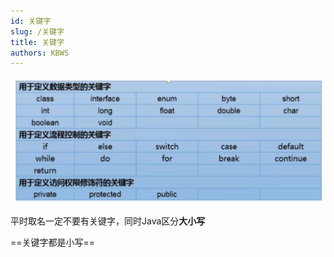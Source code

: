 ```yaml
---
id: 关键字
slug: /关键字
title: 关键字
authors: KBWS
---
```


![image-20230908172259210](%E5%85%B3%E9%94%AE%E5%AD%97.assets/image-20230908172259210.png)





平时取名一定不要有关键字，同时Java区分**大小写**

==关键字都是小写==

